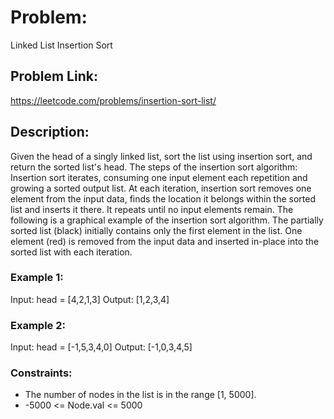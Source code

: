 # Problem: 
Linked List Insertion Sort

## Problem Link: 
https://leetcode.com/problems/insertion-sort-list/

## Description:
Given the head of a singly linked list, sort the list using insertion sort, and return the sorted list's head.
The steps of the insertion sort algorithm:
Insertion sort iterates, consuming one input element each repetition and growing a sorted output list.
At each iteration, insertion sort removes one element from the input data, finds the location it belongs within the sorted list and inserts it there.
It repeats until no input elements remain.
The following is a graphical example of the insertion sort algorithm. The partially sorted list (black) initially contains only the first element in the list. One element (red) is removed from the input data and inserted in-place into the sorted list with each iteration.

### Example 1:

Input: head = [4,2,1,3]
Output: [1,2,3,4]

### Example 2:

Input: head = [-1,5,3,4,0]
Output: [-1,0,3,4,5]
 
### Constraints:

- The number of nodes in the list is in the range [1, 5000].
- -5000 <= Node.val <= 5000
